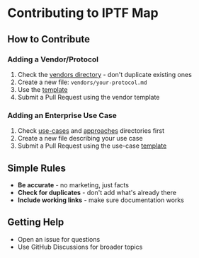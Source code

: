 # Contributing to IPTF Map

## How to Contribute

### Adding a Vendor/Protocol

1. Check the [vendors directory](./vendors/) - don't duplicate existing ones
2. Create a new file: `vendors/your-protocol.md`
3. Use the [template](./vendors/_template.md)
4. Submit a Pull Request using the vendor template

### Adding an Enterprise Use Case

1. Check [use-cases](./use-cases/) and [approaches](./approaches/) directories first
2. Create a new file describing your use case
3. Submit a Pull Request using the use-case [template](./use-cases/_template.md)

## Simple Rules

- **Be accurate** - no marketing, just facts
- **Check for duplicates** - don't add what's already there
- **Include working links** - make sure documentation works

## Getting Help

- Open an issue for questions
- Use GitHub Discussions for broader topics
